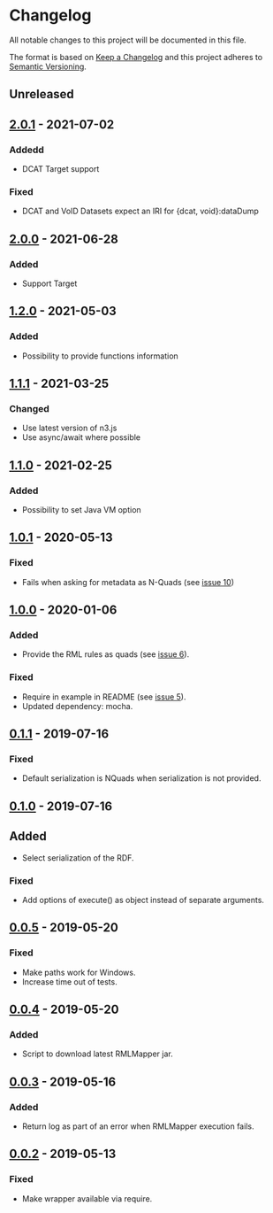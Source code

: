 # Changelog

All notable changes to this project will be documented in this file.

The format is based on [Keep a Changelog](http://keepachangelog.com/en/1.0.0/)
and this project adheres to [Semantic Versioning](http://semver.org/spec/v2.0.0.html).

## Unreleased

## [2.0.1] - 2021-07-02

### Addedd
- DCAT Target support

### Fixed
- DCAT and VoID Datasets expect an IRI for {dcat, void}:dataDump

## [2.0.0] - 2021-06-28

### Added
- Support Target

## [1.2.0] - 2021-05-03

### Added
- Possibility to provide functions information

## [1.1.1] - 2021-03-25

### Changed
- Use latest version of n3.js
- Use async/await where possible

## [1.1.0] - 2021-02-25

### Added
- Possibility to set Java VM option

## [1.0.1] - 2020-05-13

### Fixed 
- Fails when asking for metadata as N-Quads  (see [issue 10](https://github.com/RMLio/rmlmapper-java-wrapper-js/issues/10))

## [1.0.0] - 2020-01-06

### Added
- Provide the RML rules as quads (see [issue 6](https://github.com/RMLio/rmlmapper-java-wrapper-js/issues/6)).

### Fixed
- Require in example in README (see [issue 5](https://github.com/RMLio/rmlmapper-java-wrapper-js/issues/5)).
- Updated dependency: mocha.

## [0.1.1] - 2019-07-16

### Fixed
- Default serialization is NQuads when serialization is not provided.

## [0.1.0] - 2019-07-16

## Added
- Select serialization of the RDF.

### Fixed
- Add options of execute() as object instead of separate arguments.

## [0.0.5] - 2019-05-20

### Fixed
- Make paths work for Windows.
- Increase time out of tests.

## [0.0.4] - 2019-05-20

### Added
- Script to download latest RMLMapper jar.

## [0.0.3] - 2019-05-16

### Added
- Return log as part of an error when RMLMapper execution fails.

## [0.0.2] - 2019-05-13

### Fixed
- Make wrapper available via require.

[2.0.1]: https://github.com/RMLio/rmlmapper-java-wrapper-js/compare/v2.0.0...v2.0.1
[2.0.0]: https://github.com/RMLio/rmlmapper-java-wrapper-js/compare/v1.2.0...v2.0.0
[1.2.0]: https://github.com/RMLio/rmlmapper-java-wrapper-js/compare/v1.1.1...v1.2.0
[1.1.1]: https://github.com/RMLio/rmlmapper-java-wrapper-js/compare/v1.1.0...v1.1.1
[1.1.0]: https://github.com/RMLio/rmlmapper-java-wrapper-js/compare/v1.0.1...v1.1.0
[1.0.1]: https://github.com/RMLio/rmlmapper-java-wrapper-js/compare/v1.0.0...v1.0.1
[1.0.0]: https://github.com/RMLio/rmlmapper-java-wrapper-js/compare/v0.1.1...v1.0.0
[0.1.1]: https://github.com/RMLio/rmlmapper-java-wrapper-js/compare/v0.1.0...v0.1.1
[0.1.0]: https://github.com/RMLio/rmlmapper-java-wrapper-js/compare/v0.0.5...v0.1.0
[0.0.5]: https://github.com/RMLio/rmlmapper-java-wrapper-js/compare/v0.0.4...v0.0.5
[0.0.4]: https://github.com/RMLio/rmlmapper-java-wrapper-js/compare/v0.0.3...v0.0.4
[0.0.3]: https://github.com/RMLio/rmlmapper-java-wrapper-js/compare/v0.0.2...v0.0.3
[0.0.2]: https://github.com/RMLio/rmlmapper-java-wrapper-js/compare/v0.0.1...v0.0.2
